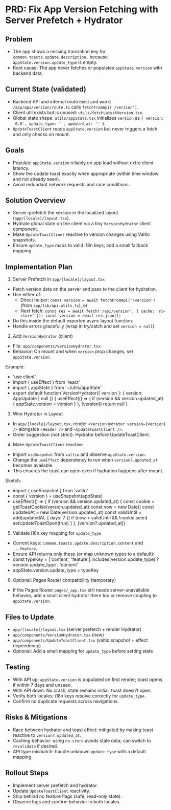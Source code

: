 # PRD: Fix App Version Fetching with Server Prefetch + Hydrator

## Problem
- The app shows a missing translation key for `common.toasts.update.description.` because `appState.version.update_type` is empty.
- Root cause: The app never fetches or populates `appState.version` with backend data.

## Current State (validated)
- Backend API and internal route exist and work: `/app/api/version/route.ts` calls `fetchFromApi('/version')`.
- Client util exists but is unused: `utils/fetchLatestVersion.tsx`.
- Global state shape: `utils/appState.tsx` initializes `version` as `{ version: '0.0', update_type: '', updated_at: '' }`.
- `UpdateToastClient` reads `appState.version` but never triggers a fetch and only checks on mount.

## Goals
- Populate `appState.version` reliably on app load without extra client latency.
- Show the update toast exactly when appropriate (within time window and not already seen).
- Avoid redundant network requests and race conditions.

## Solution Overview
- Server-prefetch the version in the localized layout (`app/[locale]/layout.tsx`).
- Hydrate global state on the client via a tiny `VersionHydrator` client component.
- Make `UpdateToastClient` reactive to version changes using Valtio snapshots.
- Ensure `update_type` maps to valid i18n keys; add a small fallback mapping.

## Implementation Plan

1) Server Prefetch in `app/[locale]/layout.tsx`
- Fetch version data on the server and pass to the client for hydration.
- Use either of:
  - Direct helper: `const version = await fetchFromApi('/version')` (from `app/lib/api-utils.ts`), or
  - Next fetch: `const res = await fetch('/api/version', { cache: 'no-store' }); const version = await res.json();`
- Do this inside the default exported async layout function.
- Handle errors gracefully (wrap in try/catch and set `version = null`).

2) Add `VersionHydrator` (client)
- File: `app/components/VersionHydrator.tsx`
- Behavior: On mount and when `version` prop changes, set `appState.version`.

Example:
- 'use client'
- import { useEffect } from 'react'
- import { appState } from '~/utils/appState'
- export default function VersionHydrator({ version }: { version: AppUpdate | null }) {
  useEffect(() => {
    if (version && version.updated_at) {
      appState.version = version
    }
  }, [version])
  return null
}

3) Wire Hydrator in Layout
- In `app/[locale]/layout.tsx`, render `<VersionHydrator version={version} />` alongside `<Header />` and `<UpdateToastClient />`.
- Order suggestion (not strict): Hydrator before UpdateToastClient.

4) Make `UpdateToastClient` reactive
- Import `useSnapshot` from `valtio` and observe `appState.version`.
- Change the `useEffect` dependency to run when `version?.updated_at` becomes available.
- This ensures the toast can open even if hydration happens after mount.

Sketch:
- import { useSnapshot } from 'valtio'
- const { version } = useSnapshot(appState)
- useEffect(() => {
  if (version && version.updated_at) {
    const cookie = getToastCookie(version.updated_at)
    const now = new Date()
    const updatedAt = new Date(version.updated_at)
    const validUntil = add(updatedAt, { days: 7 })
    if (now < validUntil && !cookie.seen) setUpdateToastOpen(true)
  }
}, [version?.updated_at])

5) Validate i18n key mapping for `update_type`
- Current keys: `common.toasts.update.description.content` and `...feature`.
- Ensure API returns only these (or map unknown types to a default):
- const typeKey = ['content', 'feature'].includes(version.update_type) ? version.update_type : 'content'
- appState.version.update_type = typeKey

6) Optional: Pages Router compatibility (temporary)
- If the Pages Router `pages/_app.tsx` still needs server-unavailable behavior, add a small client hydrator there too or remove coupling to `appState.version`.

## Files to Update
- `app/[locale]/layout.tsx` (server prefetch + render Hydrator)
- `app/components/VersionHydrator.tsx` (new)
- `app/components/UpdateToastClient.tsx` (valtio snapshot + effect dependency)
- Optional: Add a small mapping for `update_type` before setting state

## Testing
- With API up: `appState.version` is populated on first render; toast opens if within 7 days and unseen.
- With API down: No crash; state remains initial; toast doesn’t open.
- Verify both locales; i18n keys resolve correctly for `update_type`.
- Confirm no duplicate requests across navigations.

## Risks & Mitigations
- Race between hydrator and toast effect: mitigated by making toast reactive to `version?.updated_at`.
- Caching behavior: using `no-store` avoids stale data; can switch to `revalidate` if desired.
- API type mismatch: handle unknown `update_type` with a default mapping.

## Rollout Steps
- Implement server prefetch and hydrator.
- Update `UpdateToastClient` reactivity.
- Ship behind no feature flags (safe, read-only state).
- Observe logs and confirm behavior in both locales.

